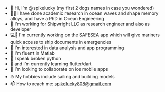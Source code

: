 - 👋 Hi, I’m @spikelucky (my first 2 dogs names in case you wondered)
- 🧑‍🔬 I have done academic research in ocean waves and shape memory alloys, and have a PhD in Ocean Engineering
- 🏢 I'm working for Shipwright LLC as research engineer and also as developer
- 💻📱 I'm currently working on the SAFESEA app which will give mariners quick access to ship documents in emergencies
- 👀 I’m interested in data analysis and app programming
- 🌳 I'm fluent in Matlab
- 🌴 I speak broken python
- 🌱 and I’m currently learning flutter/dart
- 💞️ I’m looking to collaborate on ios mobile apps
- ⛵ My hobbies include sailing and building models
- 📫 How to reach me: spikelucky808@gmail.com

<!---
spikelucky/spikelucky is a ✨ special ✨ repository because its `README.md` (this file) appears on your GitHub profile.
You can click the Preview link to take a look at your changes.
--->
